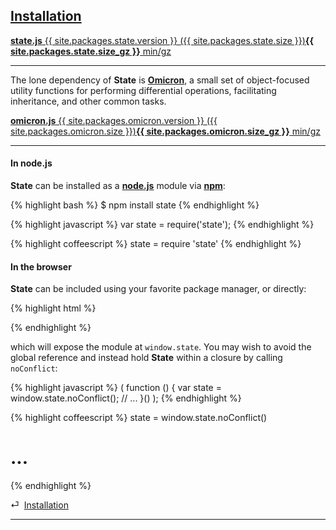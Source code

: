 ## [Installation](#installation)

<a class="download" target="_blank" href="/state.js"><strong>state.js</strong> {{ site.packages.state.version }} <span class="weak">({{ site.packages.state.size }})</span></a><a class="download" target="_blank" href="/state-min.js"><strong>{{ site.packages.state.size_gz }}</strong> min/gz</a>

* * *

The lone dependency of **State** is [**Omicron**](http://github.com/nickfargo/omicron/), a small set of object-focused utility functions for performing differential operations, facilitating inheritance, and other common tasks.

<a class="download secondary" target="_blank" href="/omicron.js"><strong>omicron.js</strong> {{ site.packages.omicron.version }} <span class="weak">({{ site.packages.omicron.size }})</span></a><a class="download secondary" target="_blank" href="/omicron-min.js"><strong>{{ site.packages.omicron.size_gz }}</strong> min/gz</a>

* * *

#### In node.js

**State** can be installed as a [**node.js**](http://nodejs.org) module via [**npm**](http://npmjs.org/):

{% highlight bash %}
$ npm install state
{% endhighlight %}

{% highlight javascript %}
var state = require('state');
{% endhighlight %}

{% highlight coffeescript %}
state = require 'state'
{% endhighlight %}


#### In the browser

**State** can be included using your favorite package manager, or directly:

{% highlight html %}
<script src="omicron.js"></script>
<script src="state.js"></script>
{% endhighlight %}

which will expose the module at `window.state`. You may wish to avoid the global reference and instead hold **State** within a closure by calling `noConflict`:

{% highlight javascript %}
( function () {
    var state = window.state.noConflict();
    // ...
}() );
{% endhighlight %}

{% highlight coffeescript %}
state = window.state.noConflict()
# ...
{% endhighlight %}

<div class="backcrumb">
⏎  <a class="section" href="#installation">Installation</a>
</div>

* * *
